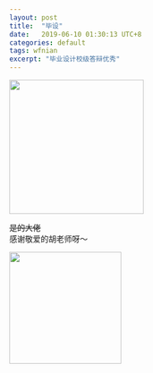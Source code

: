 ```yaml
---
layout: post
title:  "毕设"
date:   2019-06-10 01:30:13 UTC+8
categories: default
tags: wfnian
excerpt: "毕业设计校级答辩优秀"
---
```


<img src="https://p.pstatp.com/origin/ffa80000449f3f073387" width="240"/>  

<s>是的大佬</s>  
感谢敬爱的胡老师呀～

<img src="https://p.pstatp.com/origin/fe4a000089f24b13fb71" width="200" />